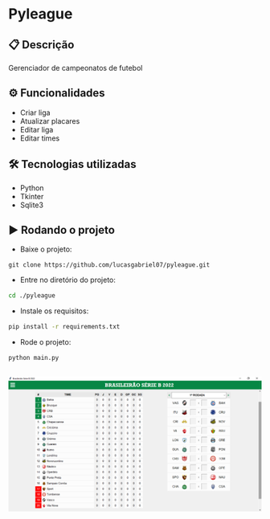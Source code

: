 # Pyleague

## 📋 Descrição

Gerenciador de campeonatos de futebol

## ⚙ Funcionalidades

- Criar liga
- Atualizar placares
- Editar liga
- Editar times

## 🛠 Tecnologias utilizadas

- Python
- Tkinter
- Sqlite3

## ▶ Rodando o projeto

- Baixe o projeto:
```git
git clone https://github.com/lucasgabriel07/pyleague.git
```

- Entre no diretório do projeto:
```bash
cd ./pyleague
```

- Instale os requisitos:
```bash
pip install -r requirements.txt
```

- Rode o projeto:
```bash
python main.py
```

##

![screenshot](screenshot.png)

